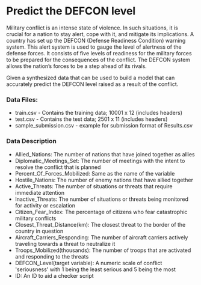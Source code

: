 # Predict the DEFCON level

  Military conflict is an intense state of violence. In such situations, it is crucial for a nation to stay alert, cope with it, 
  and mitigate its implications. A country has set up the DEFCON (Defense Readiness Condition) warning system. This alert system is used
  to gauge the level of alertness of the defense forces. It consists of five levels of readiness for the military forces to be prepared   for the consequences of the conflict. The DEFCON system allows the nation’s forces to be a step ahead of its rivals.
  
  Given a synthesized data that can be used to build a model that can accurately predict the DEFCON level raised as a 
  result of the conflict. 
  
### Data Files:
  * train.csv - Contains the training data; 10001 x 12 (includes headers)
  * test.csv -  Contains the test data; 2501 x 11 (includes headers)
  * sample_submission.csv - example for submission format of Results.csv
  
### Data Description
  * Allied_Nations: The number of nations that have joined together as allies
  * Diplomatic_Meetings_Set: The number of meetings with the intent to resolve the conflict that is planned
  * Percent_Of_Forces_Mobilized: Same as the name of the variable
  * Hostile_Nations: The number of enemy nations that have allied together
  * Active_Threats: The number of situations or threats that require immediate attention
  * Inactive_Threats: The number of situations or threats being monitored for activity or escalation
  * Citizen_Fear_Index:	The percentage of citizens who fear catastrophic military conflicts
  * Closest_Threat_Distance(km): The closest threat to the border of the country in question
  * Aircraft_Carriers_Responding:	The number of aircraft carriers actively traveling towards a threat to neutralize it
  * Troops_Mobilized(thousands): The number of troops that are activated and responding to the threats
  * DEFCON_Level(target variable): A numeric scale of conflict 'seriousness' with 1 being the least serious and 5 being the most
  * ID:	An ID to aid a checker script

